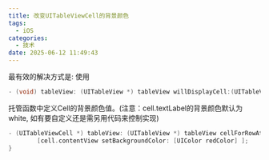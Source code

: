 ```yaml
---
title: 改变UITableViewCell的背景颜色
tags:
  - iOS
categories:
  - 技术
date: 2025-06-12 11:49:43
---
```


最有效的解决方式是: 使用

```objectivec
- (void) tableView: (UITableView *) tableView willDisplayCell:(UITableViewCell *)cell forRowAtIndexPath:(NSIndexPath *)indexPath
```

托管函数中定义Cell的背景颜色值。(注意：cell.textLabel的背景颜色默认为white, 如有要自定义还是需另用代码来控制实现)

```objectivec
- (UITableViewCell *) tableView: (UITableView *) tableView cellForRowAtIndexPath: (NSIndexPath *) indexPath {
        [cell.contentView setBackgroundColor: [UIColor redColor] ];
}
```
